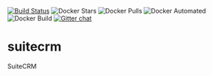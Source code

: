 [![Build Status](https://travis-ci.com/trydirect/suitecrm.svg?branch=master)](https://travis-ci.com/trydirect/suitecrm)
![Docker Stars](https://img.shields.io/docker/stars/trydirect/suitecrm.svg)
![Docker Pulls](https://img.shields.io/docker/pulls/trydirect/suitecrm.svg)
![Docker Automated](https://img.shields.io/docker/cloud/automated/trydirect/suitecrm.svg)
![Docker Build](https://img.shields.io/docker/cloud/build/trydirect/suitecrm.svg)
[![Gitter chat](https://badges.gitter.im/trydirect/community.png)](https://gitter.im/try-direct/community)

# suitecrm
SuiteCRM
